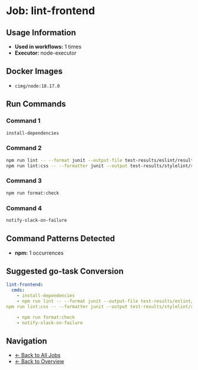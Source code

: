 # Job: lint-frontend

## Usage Information

- **Used in workflows:** 1 times
- **Executor:** node-executor

## Docker Images

- `cimg/node:18.17.0`

## Run Commands

### Command 1

```bash
install-dependencies
```

### Command 2

```bash
npm run lint -- --format junit --output-file test-results/eslint/results.xml
npm run lint:css -- --formatter junit --output test-results/stylelint/results.xml

```

### Command 3

```bash
npm run format:check
```

### Command 4

```bash
notify-slack-on-failure
```

## Command Patterns Detected

- **npm:** 1 occurrences

## Suggested go-task Conversion

```yaml
lint-frontend:
  cmds:
    - install-dependencies
    - npm run lint -- --format junit --output-file test-results/eslint/results.xml
npm run lint:css -- --formatter junit --output test-results/stylelint/results.xml

    - npm run format:check
    - notify-slack-on-failure
```

## Navigation

- [← Back to All Jobs](../summaries/all-jobs.md)
- [← Back to Overview](../README.md)
